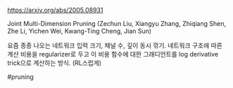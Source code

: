 https://arxiv.org/abs/2005.08931

Joint Multi-Dimension Pruning (Zechun Liu, Xiangyu Zhang, Zhiqiang Shen, Zhe Li, Yichen Wei, Kwang-Ting Cheng, Jian Sun)

요즘 종종 나오는 네트워크 입력 크기, 채널 수, 깊이 동시 깎기. 네트워크 구조에 따른 계산 비용을 regularizer로 두고 이 비용 함수에 대한 그래디언트를 log derivative trick으로 계산하는 방식. (RL스럽게)

#pruning